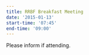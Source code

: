 ```yaml
---
title: RRBF Breakfast Meeting
date: '2015-01-13'
start-time: '07:45'
end-time: '09:00'
---
```

Please inform if attending.
